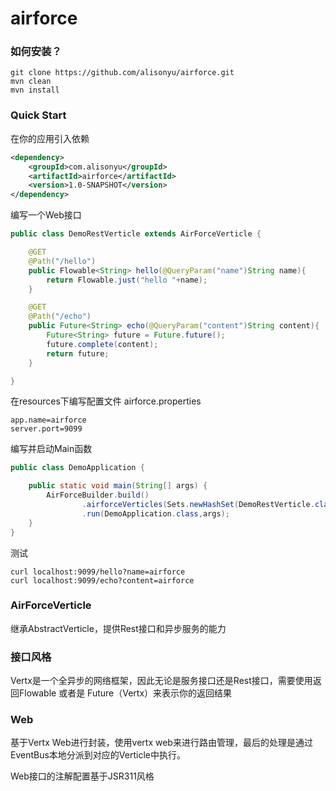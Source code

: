 # airforce
### 如何安装？

```shell
git clone https://github.com/alisonyu/airforce.git
mvn clean
mvn install
```



### Quick Start

在你的应用引入依赖

```xml
<dependency>
	<groupId>com.alisonyu</groupId>
    <artifactId>airforce</artifactId>
    <version>1.0-SNAPSHOT</version>
</dependency>
```

编写一个Web接口

```java
public class DemoRestVerticle extends AirForceVerticle {

    @GET
    @Path("/hello")
    public Flowable<String> hello(@QueryParam("name")String name){
        return Flowable.just("hello "+name);
    }

    @GET
    @Path("/echo")
    public Future<String> echo(@QueryParam("content")String content){
        Future<String> future = Future.future();
        future.complete(content);
        return future;
    }

}
```



在resources下编写配置文件 airforce.properties

```properties
app.name=airforce
server.port=9099
```



编写并启动Main函数

```java
public class DemoApplication {

    public static void main(String[] args) {
        AirForceBuilder.build()
                .airforceVerticles(Sets.newHashSet(DemoRestVerticle.class))
                .run(DemoApplication.class,args);
    }
}
```



测试

```shell
curl localhost:9099/hello?name=airforce
curl localhost:9099/echo?content=airforce
```





### AirForceVerticle

继承AbstractVerticle，提供Rest接口和异步服务的能力



### 接口风格

Vertx是一个全异步的网络框架，因此无论是服务接口还是Rest接口，需要使用返回Flowable 或者是 Future（Vertx）来表示你的返回结果



### Web

基于Vertx Web进行封装，使用vertx web来进行路由管理，最后的处理是通过EventBus本地分派到对应的Verticle中执行。

Web接口的注解配置基于JSR311风格











